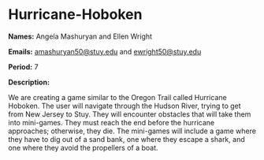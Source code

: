 # Hurricane-Hoboken

**Names:** Angela Mashuryan and Ellen Wright

**Emails:** amashuryan50@stuy.edu and ewright50@stuy.edu

**Period:** 7

**Description:**

We are creating a game similar to the Oregon Trail called Hurricane Hoboken. The user will navigate through the Hudson River, trying to get from New Jersey to Stuy. They will encounter obstacles that will take them into mini-games. They must reach the end before the hurricane approaches; otherwise, they die. The mini-games will include a game where they have to dig out of a sand bank, one where they escape a shark, and one where they avoid the propellers of a boat.

